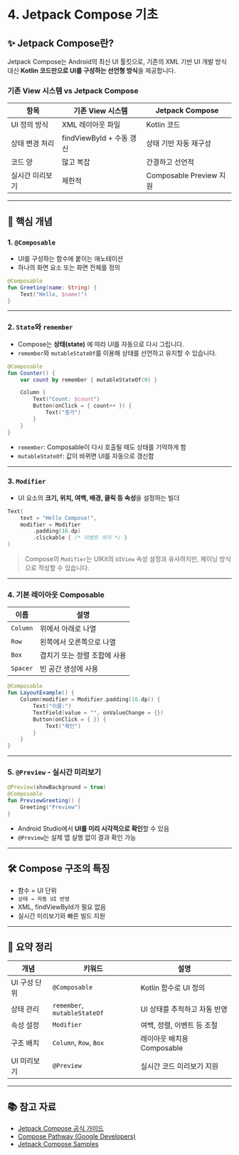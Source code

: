 # 4. Jetpack Compose 기초

## ✨ Jetpack Compose란?

Jetpack Compose는 Android의 최신 UI 툴킷으로, 기존의 XML 기반 UI 개발 방식 대신 **Kotlin 코드만으로 UI를 구성하는 선언형 방식**을 제공합니다.

### 기존 View 시스템 vs Jetpack Compose

| 항목 | 기존 View 시스템 | Jetpack Compose |
|------|------------------|------------------|
| UI 정의 방식 | XML 레이아웃 파일 | Kotlin 코드 |
| 상태 변경 처리 | findViewById + 수동 갱신 | 상태 기반 자동 재구성 |
| 코드 양 | 많고 복잡 | 간결하고 선언적 |
| 실시간 미리보기 | 제한적 | Composable Preview 지원 |

---

## 🧠 핵심 개념

### 1. `@Composable`
- UI를 구성하는 함수에 붙이는 애노테이션
- 하나의 화면 요소 또는 화면 전체를 정의

```kotlin
@Composable
fun Greeting(name: String) {
    Text("Hello, $name!")
}
````

---

### 2. `State`와 `remember`

* Compose는 **상태(state)** 에 따라 UI를 자동으로 다시 그립니다.
* `remember`와 `mutableStateOf`를 이용해 상태를 선언하고 유지할 수 있습니다.

```kotlin
@Composable
fun Counter() {
    var count by remember { mutableStateOf(0) }

    Column {
        Text("Count: $count")
        Button(onClick = { count++ }) {
            Text("증가")
        }
    }
}
```

* `remember`: Composable이 다시 호출될 때도 상태를 기억하게 함
* `mutableStateOf`: 값이 바뀌면 UI를 자동으로 갱신함

---

### 3. `Modifier`

* UI 요소의 **크기, 위치, 여백, 배경, 클릭 등 속성**을 설정하는 빌더

```kotlin
Text(
    text = "Hello Compose!",
    modifier = Modifier
        .padding(16.dp)
        .clickable { /* 이벤트 처리 */ }
)
```

> Compose의 `Modifier`는 UIKit의 `UIView` 속성 설정과 유사하지만, 체이닝 방식으로 작성할 수 있습니다.

---

### 4. 기본 레이아웃 Composable

| 이름       | 설명               |
| -------- | ---------------- |
| `Column` | 위에서 아래로 나열       |
| `Row`    | 왼쪽에서 오른쪽으로 나열    |
| `Box`    | 겹치기 또는 정렬 조합에 사용 |
| `Spacer` | 빈 공간 생성에 사용      |

```kotlin
@Composable
fun LayoutExample() {
    Column(modifier = Modifier.padding(16.dp)) {
        Text("이름:")
        TextField(value = "", onValueChange = {})
        Button(onClick = { }) {
            Text("확인")
        }
    }
}
```

---

### 5. `@Preview` - 실시간 미리보기

```kotlin
@Preview(showBackground = true)
@Composable
fun PreviewGreeting() {
    Greeting("Preview")
}
```

* Android Studio에서 **UI를 미리 시각적으로 확인**할 수 있음
* `@Preview`는 실제 앱 실행 없이 결과 확인 가능

---

## 🛠️ Compose 구조의 특징

* 함수 = UI 단위
* `상태 → 자동 UI 반영`
* XML, findViewById가 필요 없음
* 실시간 미리보기와 빠른 빌드 지원

---

## 📌 요약 정리

| 개념       | 키워드                          | 설명                  |
| -------- | ---------------------------- | ------------------- |
| UI 구성 단위 | `@Composable`                | Kotlin 함수로 UI 정의    |
| 상태 관리    | `remember`, `mutableStateOf` | UI 상태를 추적하고 자동 반영   |
| 속성 설정    | `Modifier`                   | 여백, 정렬, 이벤트 등 조절    |
| 구조 배치    | `Column`, `Row`, `Box`       | 레이아웃 배치용 Composable |
| UI 미리보기  | `@Preview`                   | 실시간 코드 미리보기 지원      |

---

## 📚 참고 자료

* [Jetpack Compose 공식 가이드](https://developer.android.com/jetpack/compose)
* [Compose Pathway (Google Developers)](https://developer.android.com/learn/jetpack/compose)
* [Jetpack Compose Samples](https://github.com/android/compose-samples)
